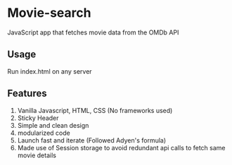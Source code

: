 # Movie-search

JavaScript app that fetches movie data from the OMDb API

## Usage

Run index.html on any server

## Features

1. Vanilla Javascript, HTML, CSS (No frameworks used)
2. Sticky Header
3. Simple and clean design
4. modularized code
5. Launch fast and iterate (Followed Adyen's formula)
6. Made use of Session storage to avoid redundant api calls to fetch same movie details
